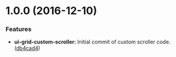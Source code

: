 <a name="1.0.0"></a>
# 1.0.0 (2016-12-10)


### Features

* **ui-grid-custom-scroller:** Initial commit of custom scroller code. ([db4cad4](https://github.com/mportuga/ui-grid-custom-scroller/commit/db4cad4))



